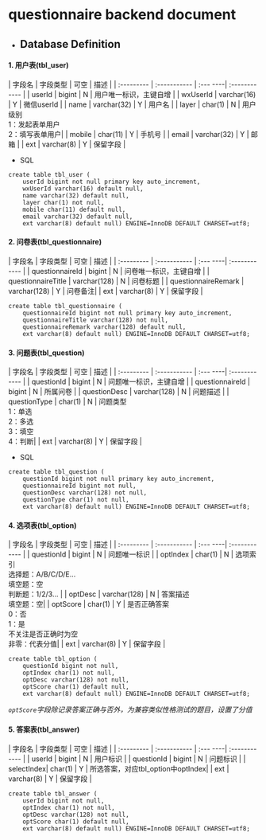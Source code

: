 # questionnaire backend document

* ## Database  Definition  

#### 1. 用户表(tbl_user)

|   字段名    |   字段类型   |   可空   |      描述     |
| :---------  | :----------- | :--- ----| :------------ |
|   userId    |      bigint     |     N    |    用户唯一标识，主键自增   |
|   wxUserId  |    varchar(16)     |     Y    |    微信userId   |
|   name      |  varchar(32) |     Y    |    用户名     |
|   layer     |  char(1)     |     N    |    用户级别<br/>1：发起表单用户<br/> 2：填写表单用户|
|   mobile    |  char(11)    |     Y    |    手机号     |
|   email     | varchar(32)  |     Y    |    邮箱       |
|   ext       |  varchar(8)  |     Y    |    保留字段   |

* SQL
``` 
create table tbl_user (
    userId bigint not null primary key auto_increment,
    wxUserId varchar(16) default null,
    name varchar(32) default null,
    layer char(1) not null,
    mobile char(11) default null,
    email varchar(32) default null,
    ext varchar(8) default null) ENGINE=InnoDB DEFAULT CHARSET=utf8;
```

#### 2. 问卷表(tbl_questionnaire)

|   字段名   |   字段类型   |   可空   |      描述     |
| :--------- | :----------- | :--- ----| :------------ |
| questionnaireId        |      bigint     |     N    |    问卷唯一标识，主键自增   |
|   questionnaireTitle     | varchar(128) |     N    |    问卷标题   |
|   questionnaireRemark     |  varchar(128)     |     Y    |    问卷备注|
|   ext      |  varchar(8)  |     Y    |    保留字段   |

```
create table tbl_questionnaire (
    questionnaireId bigint not null primary key auto_increment,
    questionnaireTitle varchar(128) not null,
    questionnaireRemark varchar(128) default null,
    ext varchar(8) default null) ENGINE=InnoDB DEFAULT CHARSET=utf8;
```


#### 3. 问题表(tbl_question)

|   字段名   |   字段类型   |   可空   |      描述     |
| :--------- | :----------- | :--- ----| :------------ |
| questionId |      bigint     |     N    |    问题唯一标识，主键自增   |
| questionnaireId |      bigint     |     N    |    所属问卷   |
|   questionDesc     | varchar(128) |     N    |    问题描述   |
|   questionType     |  char(1)     |     N    |    问题类型<br/>1：单选<br/> 2：多选<br/>3：填空<br/>4：判断|
|   ext      |  varchar(8)  |     Y    |    保留字段   |

* SQL
```
create table tbl_question (
    questionId bigint not null primary key auto_increment,
    questionnaireId bigint not null,
    questionDesc varchar(128) not null,
    questionType char(1) not null,
    ext varchar(8) default null) ENGINE=InnoDB DEFAULT CHARSET=utf8;
```


#### 4. 选项表(tbl_option)

|   字段名   |   字段类型   |   可空   |      描述     |
| :--------- | :----------- | :--- ----| :------------ |
| questionId |      bigint     |     N    |    问题唯一标识   |
|   optIndex |   char(1)    |     N    |    选项索引<br/>选择题：A/B/C/D/E... <br/>填空题：空 <br/>判断题：1/2/3...   |
|   optDesc  |   varchar(128)    |     N    |    答案描述 <br/>填空题：空|
|   optScore |   char(1)    |     Y    |    是否正确答案 <br/>0：否  <br/>1：是 <br/>不关注是否正确时为空  <br/>非零：代表分值|
|   ext      |  varchar(8)  |     Y    |    保留字段   |

```
create table tbl_option (
    questionId bigint not null,
    optIndex char(1) not null,
    optDesc varchar(128) not null,
    optScore char(1) default null,
    ext varchar(8) default null) ENGINE=InnoDB DEFAULT CHARSET=utf8;
```

*`optScore`字段除记录答案正确与否外，为兼容类似性格测试的题目，设置了分值*

#### 5. 答案表(tbl_answer)

|   字段名   |   字段类型   |   可空   |      描述     |
| :--------- | :----------- | :--- ----| :------------ |
| userId     |      bigint     |     N    |    用户标识   |
| questionId |      bigint     |     N    |    问题标识   |
| selectIndex|   char(1)    |     Y    |    所选答案，对应tbl_option中optIndex|
|   ext      |  varchar(8)  |     Y    |    保留字段   |

```
create table tbl_answer (
    userId bigint not null,
    optIndex char(1) not null,
    optDesc varchar(128) not null,
    optScore char(1) default null,
    ext varchar(8) default null) ENGINE=InnoDB DEFAULT CHARSET=utf8;
```